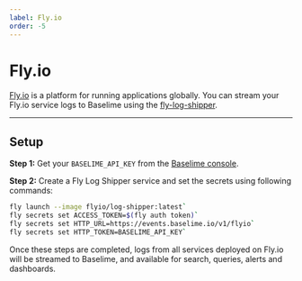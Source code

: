 ```yaml
---
label: Fly.io
order: -5
---
```


# Fly.io

[Fly.io](https://fly.io) is a platform for running applications globally. You can stream your Fly.io service logs to Baselime using the [fly-log-shipper](https://github.com/superfly/fly-log-shipper?tab=readme-ov-file#provider-configuration).

---

## Setup

**Step 1:** Get your `BASELIME_API_KEY` from the [Baselime console](https://console.baselime.io).

**Step 2:** Create a Fly Log Shipper service and set the secrets using following commands:

```bash #
fly launch --image flyio/log-shipper:latest`
fly secrets set ACCESS_TOKEN=$(fly auth token)`
fly secrets set HTTP_URL=https://events.baselime.io/v1/flyio`
fly secrets set HTTP_TOKEN=BASELIME_API_KEY`
```

Once these steps are completed, logs from all services deployed on Fly.io will be streamed to Baselime, and available for search, queries, alerts and dashboards.

